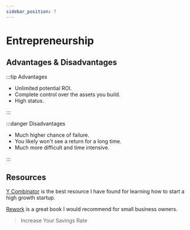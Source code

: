 ```yaml
---
sidebar_position: 7
---
```


# Entrepreneurship

## Advantages & Disadvantages

:::tip Advantages

- Unlimited potential ROI.
- Complete control over the assets you build.
- High status.

:::

:::danger Disadvantages

- Much higher chance of failure.
- You likely won't see a return for a long time.
- Much more difficult and time intensive.

:::

## Resources

[Y Combinator](https://www.ycombinator.com/) is the best resource I have found for learning how to start a high growth startup. 

[Rework](https://www.amazon.com/dp/B002MUAJ2A/ref=dp-kindle-redirect?_encoding=UTF8&btkr=1) is a great book I would recommend for small business owners.

>Increase Your Savings Rate